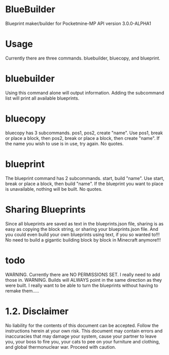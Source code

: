 # BlueBuilder
Blueprint maker/builder for Pocketmine-MP API version 3.0.0-ALPHA1

# Usage
Currently there are three commands. bluebuilder, bluecopy, and blueprint.

# bluebuilder
Using this command alone will output information. Adding the subcommand list will print all available blueprints.
# bluecopy
bluecopy has 3 subcommands. pos1, pos2, create "name". Use pos1, break or place a block, then pos2, break or place a block, then create "name". If the name you wish to use is in use, try again. No quotes.
# blueprint
The blueprint command has 2 subcommands. start, build "name". Use start, break or place a block, then build "name". If the blueprint you want to place is unavailable, nothing will be built. No quotes.
# Sharing Blueprints
Since all blueprints are saved as text in the blueprints.json file, sharing is as easy as copying the block string, or sharing your blueprints.json file. And you could even build your own blueprints using text, if you so wanted to!!! No need to build a gigantic building block by block in Minecraft anymore!!!

# todo
WARNING. Currently there are NO PERMISSIONS SET. I really need to add those in. WARNING. Builds will ALWAYS point in the same direction as they were built. I really want to be able to turn the blueprints without having to remake them.....

# 1.2. Disclaimer
No liability for the contents of this document can be accepted. Follow the instructions herein at your own risk. This document may contain errors and inaccuracies that may damage your system, cause your partner to leave you, your boss to fire you, your cats to pee on your furniture and clothing, and global thermonuclear war. Proceed with caution. 
